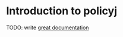 # Introduction to policyj

TODO: write [great documentation](http://jacobian.org/writing/great-documentation/what-to-write/)
